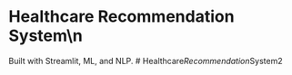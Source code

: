 # Healthcare Recommendation System\n
Built with Streamlit, ML, and NLP.
#   H e a l t h c a r e _ R e c o m m e n d a t i o n _ S y s t e m 2  
 